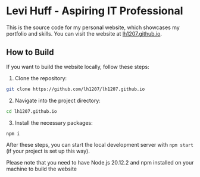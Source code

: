 # Levi Huff - Aspiring IT Professional

This is the source code for my personal website, which showcases my portfolio and skills. You can visit the website at [lh1207.github.io](https://lh1207.github.io).

## How to Build

If you want to build the website locally, follow these steps:

1. Clone the repository:
```bash
git clone https://github.com/lh1207/lh1207.github.io
```

2. Navigate into the project directory:
```bash
cd lh1207.github.io
```

3. Install the necessary packages:
```bash
npm i
```

After these steps, you can start the local development server with `npm start` (if your project is set up this way).

Please note that you need to have Node.js 20.12.2 and npm installed on your machine to build the website